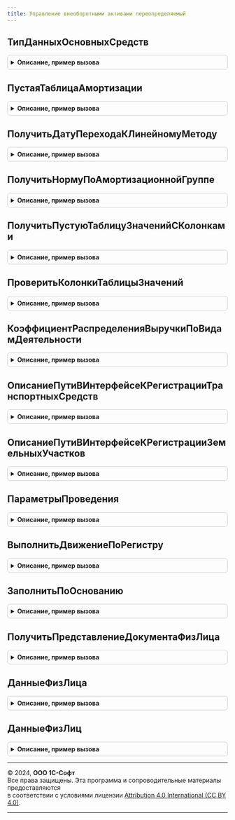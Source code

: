 ```yaml
---
title: Управление внеоборотными активами переопределяемый
---
```



## ТипДанныхОсновныхСредств
<details style="margin: 1em 0; padding: 0.5em; border: 1px solid #ccc; border-radius: 6px;">

<summary style="font-weight: bold; cursor: pointer;">Описание, пример вызова</summary>

```bsl
// ПРОГРАММНЫЙ ИНТЕРФЕЙС

// Возвращает тип ссылка на справочник для хранения основных средст
//
// Возвращаемое значение:
// 		Тип - Тип ссылки на справочник ОС
//
Функция ТипДанныхОсновныхСредств() Экспорт
```

Пример вызова
```bsl
Результат = УправлениеВнеоборотнымиАктивамиПереопределяемый.ТипДанныхОсновныхСредств() 
```
</details>

## ПустаяТаблицаАмортизации
<details style="margin: 1em 0; padding: 0.5em; border: 1px solid #ccc; border-radius: 6px;">

<summary style="font-weight: bold; cursor: pointer;">Описание, пример вызова</summary>

```bsl

// РАСПРЕДЕЛЕНИЕ АМОРТИЗАЦИИ ПО НАПРАВЛЕНИЯМ ЗАТРАТ

Функция ПустаяТаблицаАмортизации() Экспорт
```

Пример вызова
```bsl
Результат = УправлениеВнеоборотнымиАктивамиПереопределяемый.ПустаяТаблицаАмортизации() 
```
</details>

## ПолучитьДатуПереходаКЛинейномуМетоду
<details style="margin: 1em 0; padding: 0.5em; border: 1px solid #ccc; border-radius: 6px;">

<summary style="font-weight: bold; cursor: pointer;">Описание, пример вызова</summary>

```bsl

// АМОРТИЗАЦИЯ НЕМАТЕРИАЛЬНЫХ АКТИВОВ

Функция ПолучитьДатуПереходаКЛинейномуМетоду(ДатаРасчета, Организация) Экспорт
```

Пример вызова
```bsl
Результат = УправлениеВнеоборотнымиАктивамиПереопределяемый.ПолучитьДатуПереходаКЛинейномуМетоду(ДатаРасчета, Организация) 
```
</details>

## ПолучитьНормуПоАмортизационнойГруппе
<details style="margin: 1em 0; padding: 0.5em; border: 1px solid #ccc; border-radius: 6px;">

<summary style="font-weight: bold; cursor: pointer;">Описание, пример вызова</summary>

```bsl

Функция ПолучитьНормуПоАмортизационнойГруппе(АмортизационнаяГруппа) Экспорт
```

Пример вызова
```bsl
Результат = УправлениеВнеоборотнымиАктивамиПереопределяемый.ПолучитьНормуПоАмортизационнойГруппе(АмортизационнаяГруппа) 
```
</details>

## ПолучитьПустуюТаблицуЗначенийСКолонками
<details style="margin: 1em 0; padding: 0.5em; border: 1px solid #ccc; border-radius: 6px;">

<summary style="font-weight: bold; cursor: pointer;">Описание, пример вызова</summary>

```bsl

// ПРОЧИЕ

// Возвращает пустую таблицу значений с заранее созданными колонками
// Нужно для создания пустых таблиц значения для дальнейшей
//   обработки в функциях "ПодготовитьПараметры*"
//
Функция ПолучитьПустуюТаблицуЗначенийСКолонками(СтруктураКолонок) Экспорт
```

Пример вызова
```bsl
Результат = УправлениеВнеоборотнымиАктивамиПереопределяемый.ПолучитьПустуюТаблицуЗначенийСКолонками(СтруктураКолонок) 
```
</details>

## ПроверитьКолонкиТаблицыЗначений
<details style="margin: 1em 0; padding: 0.5em; border: 1px solid #ccc; border-radius: 6px;">

<summary style="font-weight: bold; cursor: pointer;">Описание, пример вызова</summary>

```bsl

// Возвращает список обязательных колонок (через запятую), отсутствующих в таблице значений
//
//Параметры:
//	Таблица 			- <ТаблицаЗначений> - проверяемая таблица
//	ОбязательныеКолонки - <Строка> - имена колонок, которые обязательно должны присутствовать в таблице
//
//Возвращаемое значение:
//	<Строка> - имена отсутствующих в таблице колонок через запятую
Функция ПроверитьКолонкиТаблицыЗначений(Таблица, ОбязательныеКолонки) Экспорт
```

Пример вызова
```bsl
Результат = УправлениеВнеоборотнымиАктивамиПереопределяемый.ПроверитьКолонкиТаблицыЗначений(Таблица, ОбязательныеКолонки));
```
</details>

## КоэффициентРаспределенияВыручкиПоВидамДеятельности
<details style="margin: 1em 0; padding: 0.5em; border: 1px solid #ccc; border-radius: 6px;">

<summary style="font-weight: bold; cursor: pointer;">Описание, пример вызова</summary>

```bsl

// Определяет коэффициент распределения выручки по видам деятельности
// (ЕНВД / не ЕНВД) за период.
//
// Параметры:
//  Организация - СправочникСсылка.Организации - Организация.
//  НачДата     - Дата - Начало периода расчета.
//	КонДата     - Дата - Окончание периода расчета.
//
// Возвращаемое значение:
//  Число - Коэффициент распределения расходов по видам деятельности.
//
Функция КоэффициентРаспределенияВыручкиПоВидамДеятельности(Организация, Знач НачДата, Знач КонДата) Экспорт
```

Пример вызова
```bsl
Результат = УправлениеВнеоборотнымиАктивамиПереопределяемый.КоэффициентРаспределенияВыручкиПоВидамДеятельности(Организация, НачДата, КонДата) 
```
</details>

## ОписаниеПутиВИнтерфейсеКРегистрацииТранспортныхСредств
<details style="margin: 1em 0; padding: 0.5em; border: 1px solid #ccc; border-radius: 6px;">

<summary style="font-weight: bold; cursor: pointer;">Описание, пример вызова</summary>

```bsl

// Функция возвращает строку с описание для пользователя ссылки в интерфейсе,
// где расположен регистр сведений "Регистрация транспортных средств".
//
// Возвращаемое значение:
//	 Строка.
//
Функция ОписаниеПутиВИнтерфейсеКРегистрацииТранспортныхСредств() Экспорт
```

Пример вызова
```bsl
Результат = УправлениеВнеоборотнымиАктивамиПереопределяемый.ОписаниеПутиВИнтерфейсеКРегистрацииТранспортныхСредств() 
```
</details>

## ОписаниеПутиВИнтерфейсеКРегистрацииЗемельныхУчастков
<details style="margin: 1em 0; padding: 0.5em; border: 1px solid #ccc; border-radius: 6px;">

<summary style="font-weight: bold; cursor: pointer;">Описание, пример вызова</summary>

```bsl

// Функция возвращает строку с описание для пользователя ссылки в интерфейсе,
// где расположен регистр сведений "Параметры начисления земельного налога".
//
// Возвращаемое значение:
//	 Строка.
//
Функция ОписаниеПутиВИнтерфейсеКРегистрацииЗемельныхУчастков() Экспорт
```

Пример вызова
```bsl
Результат = УправлениеВнеоборотнымиАктивамиПереопределяемый.ОписаниеПутиВИнтерфейсеКРегистрацииЗемельныхУчастков() 
```
</details>

## ПараметрыПроведения
<details style="margin: 1em 0; padding: 0.5em; border: 1px solid #ccc; border-radius: 6px;">

<summary style="font-weight: bold; cursor: pointer;">Описание, пример вызова</summary>

```bsl

////////////////////////////////////////////////////////////////////////////////
// ПРОЦЕДУРЫ И ФУНКЦИИ РАБОТЫ С ДВИЖЕНИЯМИ ДОКУМЕНТОВ

Функция ПараметрыПроведения(ИсходнаяТаблица, СписокКолонок) Экспорт
```

Пример вызова
```bsl
Результат = УправлениеВнеоборотнымиАктивамиПереопределяемый.ПараметрыПроведения(ИсходнаяТаблица, СписокКолонок) 
```
</details>

## ВыполнитьДвижениеПоРегистру
<details style="margin: 1em 0; padding: 0.5em; border: 1px solid #ccc; border-radius: 6px;">

<summary style="font-weight: bold; cursor: pointer;">Описание, пример вызова</summary>

```bsl

// Выполняет движение по регистру.
//
// Параметры:
//  НаборДвижений   - набор движений регистра.
//
Процедура ВыполнитьДвижениеПоРегистру(НаборДвижений, ВидДвижения = Неопределено) Экспорт
```

Пример вызова
```bsl
УправлениеВнеоборотнымиАктивамиПереопределяемый.ВыполнитьДвижениеПоРегистру(НаборДвижений, ВидДвижения);
```
</details>

## ЗаполнитьПоОснованию
<details style="margin: 1em 0; padding: 0.5em; border: 1px solid #ccc; border-radius: 6px;">

<summary style="font-weight: bold; cursor: pointer;">Описание, пример вызова</summary>

```bsl

// Процедура предназначена для заполнения общих реквизитов документов по документу основанию,
//	вызывается в обработчиках событий "ОбработкаЗаполнения" в модулях документов.
//
// Параметры:
//  ДокументОбъект  - объект редактируемого документа,
//  ДокументОснование - объект документа основания
//  КопироватьПодразделение - булево - если да - подразделение организации берется из документа-основания,
//										если нет - из реквизита СчетОрганизации или настройки пользователя
//
Процедура ЗаполнитьПоОснованию(ДокументОбъект, ДокументОснование, КопироватьПодразделение = Истина) Экспорт
```

Пример вызова
```bsl
УправлениеВнеоборотнымиАктивамиПереопределяемый.ЗаполнитьПоОснованию(ДокументОбъект, ДокументОснование, КопироватьПодразделение);
```
</details>

## ПолучитьПредставлениеДокументаФизЛица
<details style="margin: 1em 0; padding: 0.5em; border: 1px solid #ccc; border-radius: 6px;">

<summary style="font-weight: bold; cursor: pointer;">Описание, пример вызова</summary>

```bsl

///////////////////////////////////////////////////////////////////////////////
// ПРОЦЕДУРЫ И ФУНКЦИИ РАБОТЫ С ФИЗЛИЦАМИ

// Получение представления для документа, удостоверяющего личность
//
// Параметры:
//  ДанныеФизЛица  - Коллекция данных физ. лица (структура, строка таблицы, ...), содержащая значения:
//                   ВидДокумента, ДокументСерия, Номер, ДатаВыдачи, КемВыдан.
//
// Возвращаемое значение:
//   Строка   - Представление документа, удостоверяющего личность.
//
Функция ПолучитьПредставлениеДокументаФизЛица(ДанныеФизЛица) Экспорт
```

Пример вызова
```bsl
Результат = УправлениеВнеоборотнымиАктивамиПереопределяемый.ПолучитьПредставлениеДокументаФизЛица(ДанныеФизЛица));
```
</details>

## ДанныеФизЛица
<details style="margin: 1em 0; padding: 0.5em; border: 1px solid #ccc; border-radius: 6px;">

<summary style="font-weight: bold; cursor: pointer;">Описание, пример вызова</summary>

```bsl

// Функция возвращает совокупность данных о физическом лице в виде структуры,
// В совокупность данных входит ФИО, должность в заданной организации,
// паспортные данные и др.
//
// Параметры:
//  Организация  - СправочникСсылка.Организации - организация, по которой
//                 определяется должность и подразделение работника
//  ФизЛицо      - СправочникСсылка.ФизическиеЛица - физическое лицо,
//                 по которому возвращается совокупность данных
//  ДатаСреза    - Дата - дата, на которую считываются данные
//  ФИОКратко    - Булево - если Истина (по умолчанию), Представление физ.лица включает фамилию и инициалы, если Ложь - фамилию и полностью имя и отчество
//
// Возвращаемое значение:
//  Структура    - Структура с совокупностью данных о физическом лице:
//                 - Фамилия
//                 - Имя
//                 - Отчество
//                 - Представление (Фамилия И.О.)
//                 - Подразделение
//                 - ВидДокумента
//                 - Серия
//                 - Номер
//                 - ДатаВыдачи
//                 - КемВыдан
//                 - КодПодразделения
//
Функция ДанныеФизЛица(Организация, ФизЛицо, ДатаСреза, ФИОКратко = Истина) Экспорт
```

Пример вызова
```bsl
Результат = УправлениеВнеоборотнымиАктивамиПереопределяемый.ДанныеФизЛица(Организация, ФизЛицо, ДатаСреза, ФИОКратко);
```
</details>

## ДанныеФизЛиц
<details style="margin: 1em 0; padding: 0.5em; border: 1px solid #ccc; border-radius: 6px;">

<summary style="font-weight: bold; cursor: pointer;">Описание, пример вызова</summary>

```bsl

// Функция возвращает совокупность данных о физических лицах в виде таблицы
// значений. В совокупность данных входит ФИО, должность в заданной
// организации, паспортные данные и др.
//
// Параметры:
//  Организация  - СправочникСсылка.Организации - организация, по которой
//                 определяется должность и подразделение работника(ов)
//  ФизЛицо      - СправочникСсылка.ФизическиеЛица или Массив - физическое лицо
//                 или список физ. лиц, по которым возвращается совокупность
//                 данных
//  ДатаСреза    - Дата - дата, на которую считываются данные
//
// Возвращаемое значение:
//  ТаблицаЗначений - Таблица с совокупностью данных о физическом лице.
//                  Колонки: возвращаемой таблицы:
//                  - Фамилия
//                  - Имя
//                  - Отчество
//                  - Представление (Фамилия И.О.)
//                  - Подразделение
//                  - ВидДокумента
//                  - Серия
//                  - Номер
//                  - ДатаВыдачи
//                  - КемВыдан
//                  - КодПодразделения
//
Функция ДанныеФизЛиц(Организация, ФизЛицо, ДатаСреза) Экспорт
```

Пример вызова
```bsl
Результат = УправлениеВнеоборотнымиАктивамиПереопределяемый.ДанныеФизЛиц(Организация, ФизЛицо, ДатаСреза) 
```
</details>

---

© 2024, **ООО 1С-Софт**  
Все права защищены. Эта программа и сопроводительные материалы предоставляются  
в соответствии с условиями лицензии [Attribution 4.0 International (CC BY 4.0)](https://creativecommons.org/licenses/by/4.0/legalcode).

---
